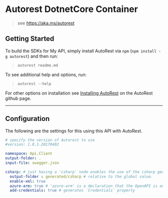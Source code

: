# Autorest DotnetCore Container 
> see https://aka.ms/autorest 

## Getting Started 
To build the SDKs for My API, simply install AutoRest via `npm` (`npm install -g autorest`) and then run:
> `autorest readme.md`

To see additional help and options, run:
> `autorest --help`

For other options on installation see [Installing AutoRest](https://aka.ms/autorest/install) on the AutoRest github page.

---

## Configuration 
The following are the settings for this using this API with AutoRest.

``` yaml
# specify the version of Autorest to use
#version: 1.0.1-20170402 

namespace: Api.Client
output-folder: .
input-file: swagger.json

csharp: # just having a 'csharp' node enables the use of the csharp generator.
  output-folder : generated/csharp # relative to the global value.
  enable-xml: true
  azure-arm: true # 'azure-arm' is a declaration that the OpenAPI is an Azure arm resource (not specified as part of the generator name.)
  add-credentials: true # generates `Credentials` property
```

